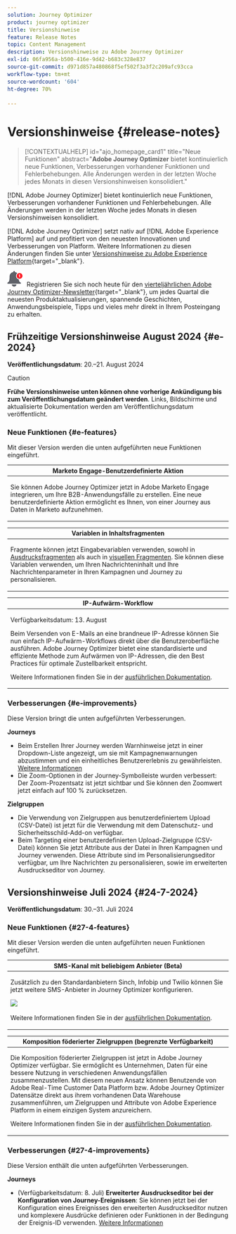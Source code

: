 ```yaml
---
solution: Journey Optimizer
product: journey optimizer
title: Versionshinweise
feature: Release Notes
topic: Content Management
description: Versionshinweise zu Adobe Journey Optimizer
exl-id: 06fa956a-b500-416e-9d42-b683c328e837
source-git-commit: d971d857a480868f5ef502f3a3f2c209afc93cca
workflow-type: tm+mt
source-wordcount: '604'
ht-degree: 70%

---
```


# Versionshinweise {#release-notes}

>[!CONTEXTUALHELP]
>id="ajo_homepage_card1"
>title="Neue Funktionen"
>abstract="**Adobe Journey Optimizer** bietet kontinuierlich neue Funktionen, Verbesserungen vorhandener Funktionen und Fehlerbehebungen. Alle Änderungen werden in der letzten Woche jedes Monats in diesen Versionshinweisen konsolidiert."

[!DNL Adobe Journey Optimizer] bietet kontinuierlich neue Funktionen, Verbesserungen vorhandener Funktionen und Fehlerbehebungen. Alle Änderungen werden in der letzten Woche jedes Monats in diesen Versionshinweisen konsolidiert.

[!DNL Adobe Journey Optimizer] setzt nativ auf [!DNL Adobe Experience Platform] auf und profitiert von den neuesten Innovationen und Verbesserungen von Platform. Weitere Informationen zu diesen Änderungen finden Sie unter [Versionshinweise zu Adobe Experience Platform](https://experienceleague.adobe.com/docs/experience-platform/release-notes/latest.html?lang=de){target="_blank"}.

![Newsletter](../assets/do-not-localize/nl-icon.png) Registrieren Sie sich noch heute für den [vierteljährlichen Adobe Journey Optimizer-Newsletter](https://www.adobe.com/subscription/Adobe_Journey_Optimizer_NL.html){target="_blank"}, um jedes Quartal die neuesten Produktaktualisierungen, spannende Geschichten, Anwendungsbeispiele, Tipps und vieles mehr direkt in Ihrem Posteingang zu erhalten.

## Frühzeitige Versionshinweise August 2024 {#e-2024}

**Veröffentlichungsdatum**: 20.–21. August 2024

>[!CAUTION]
>
>**Frühe Versionshinweise unten können ohne vorherige Ankündigung bis zum Veröffentlichungsdatum geändert werden**. Links, Bildschirme und aktualisierte Dokumentation werden am Veröffentlichungsdatum veröffentlicht.
>

### Neue Funktionen {#e-features}

Mit dieser Version werden die unten aufgeführten neue Funktionen eingeführt.

<!--table>
<thead>
<tr>
<th><strong>Guided Channel Setup</strong><br/></th>
</tr>
</thead>
<tbody>
<tr>
<td>
<p>Guided Channel Setup enables you to automate and validate channel setup in a unified experience, speeding up the process of getting started with Journey Optimizer. This new guided setup streamlines rapid channel configuration, ensuring all necessary resources are readily installed and working within Experience Platform, Journey Optimizer, and Data Collection. This enables marketing, product and data engineering teams to quickly begin with campaign and journey creation.</p>
</td>
</tr>
</tbody>
</table-->

<!--table>
<thead>
<tr>
<th><strong>Content Cards</strong><br/></th>
</tr>
</thead>
<tbody>
<tr>
<td>
<p>Content card is a new digital messaging feature in Adobe Journey Optimizer that delivers personalized and engaging content directly within mobile apps and websites. Unlike traditional push notifications, Content Cards integrate seamlessly into the user interface, offering persistent, non-intrusive updates that enhance user interaction and experience.</p>
<p>This feature enables marketers to present relevant, rich media content to users, driving higher engagement and ensuring important messages are seen without disrupting the user journey.</p>
</td>
</tr>
</tbody>
</table-->

<!--table>
<thead>
<tr>
<th><strong>Improved Channel Configurations</strong><br/></th>
</tr>
</thead>
<tbody>
<tr>
<td>
<p>The current channel surface capabilities have been enhanced for a consistent approach across all channels. You can now define, manage, and reuse these configurations for any of your channels, including Web, In-app messaging, or Code-based experience.</p>
<p><ul>
<li>Channel surfaces are now renamed to <strong>Channel configurations</strong></li>
<li>You can attach one or multiple marketing actions to enforce consent and data governance policies</li>
<li>Object level access control (OLAC) is now available for each channel configuration, allowing you to decide which of your users are allowed to create or use specific configurations</li>
<li>For some channels, you can create channel configurations that target multiple platforms. An example here would be an In-app messaging channel configuration that can target a web page, an iOS app and an Android app.</li>
</ul></p>
</td>
</tr>
</tbody>
</table-->

<table>
<thead>
<tr>
<th><strong>Marketo Engage-Benutzerdefinierte Aktion</strong><br/></th>
</tr>
</thead>
<tbody>
<tr>
<td>
<p>Sie können Adobe Journey Optimizer jetzt in Adobe Marketo Engage integrieren, um Ihre B2B-Anwendungsfälle zu erstellen. Eine neue benutzerdefinierte Aktion ermöglicht es Ihnen, von einer Journey aus Daten in Marketo aufzunehmen.</p>
</td>
</tr>
</tbody>
</table>


<table>
<thead>
<tr>
<th><strong>Variablen in Inhaltsfragmenten</strong><br/></th>
</tr>
</thead>
<tbody>
<tr>
<td>
<p>Fragmente können jetzt Eingabevariablen verwenden, sowohl in <a href="../personalization/use-expression-fragments.md">Ausdrucksfragmenten</a> als auch in <a href="../email/use-visual-fragments.md">visuellen Fragmenten</a>. Sie können diese Variablen verwenden, um Ihren Nachrichteninhalt und Ihre Nachrichtenparameter in Ihren Kampagnen und Journey zu personalisieren.</p>
</p>
</td>
</tr>
</tbody>
</table>

<table>
<thead>
<tr>
<th><strong>IP-Aufwärm-Workflow</strong><br/></th>
</tr>
</thead>
<tbody>
<tr>
<td>
<p>Verfügbarkeitsdatum: 13. August</p>
<p>Beim Versenden von E-Mails an eine brandneue IP-Adresse können Sie nun einfach IP-Aufwärm-Workflows direkt über die Benutzeroberfläche ausführen. Adobe Journey Optimizer bietet eine standardisierte und effiziente Methode zum Aufwärmen von IP-Adressen, die den Best Practices für optimale Zustellbarkeit entspricht.</p>
<p>Weitere Informationen finden Sie in der <a href="../configuration/ip-warmup-gs.md">ausführlichen Dokumentation</a>.</p>
</td>
</tr>
</tbody>
</table>


### Verbesserungen {#e-improvements}

Diese Version bringt die unten aufgeführten Verbesserungen.

**Journeys**

<!--* In the **Condition** activity, by default, the Time condition is now set by hour, from 00:00 to 12:00. [Read more](../building-journeys/condition-activity.md#time_condition)-->
* Beim Erstellen Ihrer Journey werden Warnhinweise jetzt in einer Dropdown-Liste angezeigt, um sie mit Kampagnenwarnungen abzustimmen und ein einheitliches Benutzererlebnis zu gewährleisten. [Weitere Informationen](../building-journeys/troubleshooting.md#checking-for-errors-before-testing)
* Die Zoom-Optionen in der Journey-Symbolleiste wurden verbessert: Der Zoom-Prozentsatz ist jetzt sichtbar und Sie können den Zoomwert jetzt einfach auf 100 % zurücksetzen.

**Zielgruppen**

* Die Verwendung von Zielgruppen aus benutzerdefiniertem Upload (CSV-Datei) ist jetzt für die Verwendung mit dem Datenschutz- und Sicherheitsschild-Add-on verfügbar.
* Beim Targeting einer benutzerdefinierten Upload-Zielgruppe (CSV-Datei) können Sie jetzt Attribute aus der Datei in Ihren Kampagnen und Journey verwenden. Diese Attribute sind im Personalisierungseditor verfügbar, um Ihre Nachrichten zu personalisieren, sowie im erweiterten Ausdruckseditor von Journey.

## Versionshinweise Juli 2024 {#24-7-2024}

**Veröffentlichungsdatum**: 30.–31. Juli 2024

### Neue Funktionen {#27-4-features}

Mit dieser Version werden die unten aufgeführten neuen Funktionen eingeführt.

<table>
<thead>
<tr>
<th><strong>SMS-Kanal mit beliebigem Anbieter (Beta)</strong><br/></th>
</tr>
</thead>
<tbody>
<tr>
<td>
<p>Zusätzlich zu den Standardanbietern Sinch, Infobip und Twilio können Sie jetzt weitere SMS-Anbieter in Journey Optimizer konfigurieren.</p>
<img src="assets/do-not-localize/byo_sms.gif"/>
<p>Weitere Informationen finden Sie in der <a href="../sms/sms-configuration-custom.md">ausführlichen Dokumentation</a>.</p>
</td>
</tr>
</tbody>
</table>

<table>
<thead>
<tr>
<th><strong>Komposition föderierter Zielgruppen (begrenzte Verfügbarkeit)</strong><br/></th>
</tr>
</thead>
<tbody>
<tr>
<td>
<p>Die Komposition föderierter Zielgruppen ist jetzt in Adobe Journey Optimizer verfügbar. Sie ermöglicht es Unternehmen, Daten für eine bessere Nutzung in verschiedenen Anwendungsfällen zusammenzustellen. Mit diesem neuen Ansatz können Benutzende von Adobe Real-Time Customer Data Platform bzw. Adobe Journey Optimizer Datensätze direkt aus ihrem vorhandenen Data Warehouse zusammenführen, um Zielgruppen und Attribute von Adobe Experience Platform in einem einzigen System anzureichern.</p>
<p>Weitere Informationen finden Sie in der <a href="https://experienceleague.adobe.com/de/docs/federated-audience-composition/using/home"  target="_blank">ausführlichen Dokumentation</a>.</p>
</td>
</tr>
</tbody>
</table>

### Verbesserungen {#27-4-improvements}

Diese Version enthält die unten aufgeführten Verbesserungen.

**Journeys**

* (Verfügbarkeitsdatum: 8. Juli) **Erweiterter Ausdruckseditor bei der Konfiguration von Journey-Ereignissen**: Sie können jetzt bei der Konfiguration eines Ereignisses den erweiterten Ausdruckseditor nutzen und komplexere Ausdrücke definieren oder Funktionen in der Bedingung der Ereignis-ID verwenden. [Weitere Informationen](../event/about-creating.md#adv-exp-editor)

